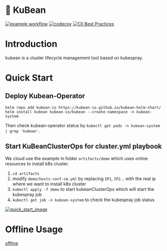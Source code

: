# :seedling: KuBean
[![example workflow](https://github.com/kubean-io/kubean/actions/workflows/main.yaml/badge.svg)](https://github.com/kubean-io/kubean/actions/workflows/main.yaml) [![codecov](https://codecov.io/gh/kubean-io/kubean/branch/main/graph/badge.svg?token=8FX807D3QQ)](https://codecov.io/gh/kubean-io/kubean) [![CII Best Practices](https://bestpractices.coreinfrastructure.org/projects/6263/badge)](https://bestpractices.coreinfrastructure.org/projects/6263)
# Introduction
kubean is a cluster lifecycle management tool based on kubespray.

# Quick Start

## Deploy Kubean-Operator

```
helm repo add kubean-io https://kubean-io.github.io/kubean-helm-chart/
helm install kubean kubean-io/kubean --create-namespace -n kubean-system
```

Then check kubean-operator status by `kubectl get pods -n kubean-system | grep 'kubean'`.

## Start KuBeanClusterOps for cluster.yml playbook

We cloud use the example in folder `artifacts/demo` which uses online resources to install k8s cluster.

1. `cd artifacts`
2. modify `demo/hosts-conf-cm.yml` by replacing `IP1`, `IP2`... with the real ip where we want to install k8s cluster
3. `kubectl apply -f demo` to start kubeanClusterOps which will start the kubespray job
4. `kubectl get job -n kubean-system` to check the kubespray job status


[![quick_start_image](doc/images/quick_start.gif)](https://asciinema.org/a/511386)

# Offline Usage

[offline](doc/offline.md)
